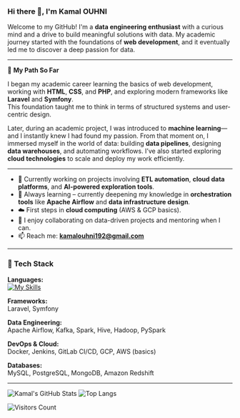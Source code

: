 ### Hi there 👋, I'm Kamal OUHNI

Welcome to my GitHub! I'm a **data engineering enthusiast** with a curious mind and a drive to build meaningful solutions with data. My academic journey started with the foundations of **web development**, and it eventually led me to discover a deep passion for data.

---

🧭 **My Path So Far**

I began my academic career learning the basics of web development, working with **HTML**, **CSS**, and **PHP**, and exploring modern frameworks like **Laravel** and **Symfony**.  
This foundation taught me to think in terms of structured systems and user-centric design.

Later, during an academic project, I was introduced to **machine learning**—and I instantly knew I had found my passion. From that moment on, I immersed myself in the world of data: building **data pipelines**, designing **data warehouses**, and automating workflows. I’ve also started exploring **cloud technologies** to scale and deploy my work efficiently.

---

- 🔭 Currently working on projects involving **ETL automation**, **cloud data platforms**, and **AI-powered exploration tools**.
- 🌱 Always learning – currently deepening my knowledge in **orchestration tools** like **Apache Airflow** and **data infrastructure design**.
- ☁️ First steps in **cloud computing** (AWS & GCP basics).
- 💬 I enjoy collaborating on data-driven projects and mentoring when I can.
- 📫 Reach me: **kamalouhni192@gmail.com**

---

### 🧰 Tech Stack

**Languages:**  
[![My Skills](https://skillicons.dev/icons?i=py,sql,php,java,html,css)](https://skillicons.dev)

**Frameworks:**  
Laravel, Symfony

**Data Engineering:**  
Apache Airflow, Kafka, Spark, Hive, Hadoop, PySpark

**DevOps & Cloud:**  
Docker, Jenkins, GitLab CI/CD, GCP, AWS (basics)

**Databases:**  
MySQL, PostgreSQL, MongoDB, Amazon Redshift

---

![Kamal's GitHub Stats](https://github-readme-stats.vercel.app/api?username=KamalOUHNI&count_private=true&show_icons=true&include_all_commits=true)
![Top Langs](https://github-readme-stats.vercel.app/api/top-langs/?username=KamalOUHNI&hide=TeX&layout=compact)

![Visitors Count](https://komarev.com/ghpvc/?username=KamalOUHNI)
